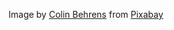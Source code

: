 Image by <a href="https://pixabay.com/users/colin00b-346653/?utm_source=link-attribution&utm_medium=referral&utm_campaign=image&utm_content=2213009">Colin Behrens</a> from <a href="https://pixabay.com//?utm_source=link-attribution&utm_medium=referral&utm_campaign=image&utm_content=2213009">Pixabay</a>